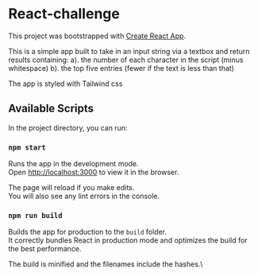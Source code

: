 # React-challenge

This project was bootstrapped with [Create React App](https://github.com/facebook/create-react-app).

This is a simple app built to take in an input string via a textbox and return results containing:
a). the number of each character in the script (minus whitespace)
b). the top five entries (fewer if the text is less than that)

The app is styled with Tailwind css

## Available Scripts

In the project directory, you can run:

### `npm start`

Runs the app in the development mode.\
Open [http://localhost:3000](http://localhost:3000) to view it in the browser.

The page will reload if you make edits.\
You will also see any lint errors in the console.

### `npm run build`

Builds the app for production to the `build` folder.\
It correctly bundles React in production mode and optimizes the build for the best performance.

The build is minified and the filenames include the hashes.\


